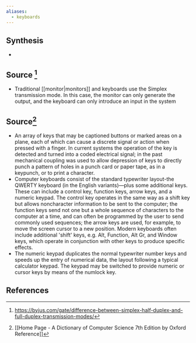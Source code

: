 ```yaml
---
aliases:
  - keyboards
---
```

## Synthesis
- 
## Source [^1]
- Traditional [[monitor|monitors]] and keyboards use the Simplex transmission mode. In this case, the monitor can only generate the output, and the keyboard can only introduce an input in the system

## Source[^2]
- An array of keys that may be captioned buttons or marked areas on a plane, each of which can cause a discrete signal or action when pressed with a finger. In current systems the operation of the key is detected and turned into a coded electrical signal; in the past mechanical coupling was used to allow depression of keys to directly punch a pattern of holes in a punch card or paper tape, as in a keypunch, or to print a character.
- Computer keyboards consist of the standard typewriter layout-the QWERTY keyboard (in the English variants)—plus some additional keys. These can include a control key, function keys, arrow keys, and a numeric keypad. The control key operates in the same way as a shift key but allows noncharacter information to be sent to the computer; the function keys send not one but a whole sequence of characters to the computer at a time, and can often be programmed by the user to send commonly used sequences; the arrow keys are used, for example, to move the screen cursor to a new position. Modern keyboards often include additional 'shift' keys, e.g. Alt, Function, Alt Gr, and Window keys, which operate in conjunction with other keys to produce specific effects.
- The numeric keypad duplicates the normal typewriter number keys and speeds up the entry of numerical data, the layout following a typical calculator keypad. The keypad may be switched to provide numeric or cursor keys by means of the numlock key.
## References

[^1]: https://byjus.com/gate/difference-between-simplex-half-duplex-and-full-duplex-transmission-modes/
[^2]: [[Home Page - A Dictionary of Computer Science 7th Edition by Oxford Reference]]
